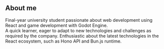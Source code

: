 ## About me
Final-year university student passionate about web development using React and game development with Godot Engine.<br>
A quick learner, eager to adapt to new technologies and challenges as required by the company.
Enthusiastic about the latest technologies in the React ecosystem, such as Hono API and Bun.js runtime.<br>

<!--
## Love To Code
![Javascript](https://img.shields.io/badge/Javascript-F0DB4F?style=for-the-badge&labelColor=black&logo=javascript&logoColor=F0DB4F)
![Typescript](https://img.shields.io/badge/Typescript-007acc?style=for-the-badge&labelColor=black&logo=typescript&logoColor=007acc)
![React](https://img.shields.io/badge/-React-61DBFB?style=for-the-badge&labelColor=black&logo=react&logoColor=61DBFB)
<br/>
-->
